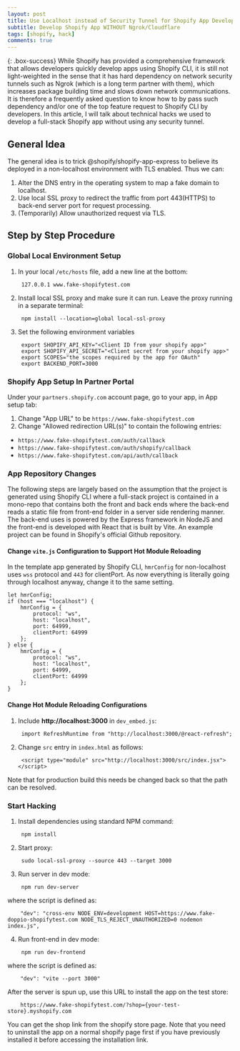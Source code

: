 ```yaml
---
layout: post
title: Use Localhost instead of Security Tunnel for Shopify App Development Testing
subtitle: Develop Shopify App WITHOUT Ngrok/Cloudflare
tags: [shopify, hack]
comments: true
---
```


{: .box-success}
While Shopify has provided a comprehensive framework that allows developers quickly develop apps using Shopify CLI, it is still not light-weighted in the sense that it has hard dependency on network security tunnels such as Ngrok (which is a long term partner with them), which increases package building time and slows down network communications. It is therefore a frequently asked question to know how to by pass such dependency and/or one of the top feature request to Shopify CLI by developers. In this article, I will talk about technical hacks we used to develop a full-stack Shopify app without using any security tunnel. 

## General Idea
The general idea is to trick @shopify/shopify-app-express to believe its deployed in a non-localhost environment with TLS enabled. Thus we can:

1. Alter the DNS entry in the operating system to map a fake domain to localhost.
2. Use local SSL proxy to redirect the traffic from port 443(HTTPS) to back-end server port for request processing.
3. (Temporarily) Allow unauthorized request via TLS. 


## Step by Step Procedure

### Global Local Environment Setup

1. In your local `/etc/hosts` file, add a new line at the bottom:

        127.0.0.1 www.fake-shopifytest.com
       
2. Install local SSL proxy and make sure it can run. Leave the proxy running in a separate terminal:
        
        npm install --location=global local-ssl-proxy

3. Set the following environment variables

        export SHOPIFY_API_KEY="<Client ID from your shopify app>"
        export SHOPIFY_API_SECRET="<Client secret from your shopify app>"
        export SCOPES="the scopes required by the app for OAuth"
        export BACKEND_PORT=3000

### Shopify App Setup In Partner Portal

Under your `partners.shopify.com` account page, go to your app, in App setup tab:

1. Change "App URL" to be `https://www.fake-shopifytest.com`
2. Change "Allowed redirection URL(s)" to contain the following entries:
  - `https://www.fake-shopifytest.com/auth/callback`
  - `https://www.fake-shopifytest.com/auth/shopify/callback`
  - `https://www.fake-shopifytest.com/api/auth/callback`

### App Repository Changes

The following steps are largely based on the assumption that the project is generated using Shopify CLI where a full-stack project is contained in a mono-repo that contains both the front and back ends where the back-end reads a static file from front-end folder in a server side rendering manner. The back-end uses is powered by the Express framework in NodeJS and the front-end is developed with React that is built by Vite. An example project can be found in Shopify's official Github repository.

#### Change `vite.js` Configuration to Support Hot Module Reloading
In the template app generated by Shopify CLI, `hmrConfig` for non-localhost uses `wss` protocol and `443` for clientPort. As now everything is literally going through localhost anyway, change it to the same setting.

```
let hmrConfig;
if (host === "localhost") {
    hmrConfig = {
        protocol: "ws",
        host: "localhost",
        port: 64999,
        clientPort: 64999
    };
} else {
    hmrConfig = {
        protocol: "ws",
        host: "localhost",
        port: 64999,
        clientPort: 64999
    };
}
```

#### Change Hot Module Reloading Configurations 

1. Include **http://localhost:3000** in `dev_embed.js`:

        import RefreshRuntime from "http://localhost:3000/@react-refresh";


2. Change `src` entry in `index.html` as follows:

        <script type="module" src="http://localhost:3000/src/index.jsx"></script>

Note that for production build this needs be changed back so that the path can be resolved.

### Start Hacking

1. Install dependencies using standard NPM command:
       
        npm install

2. Start proxy:

        sudo local-ssl-proxy --source 443 --target 3000

3. Run server in dev mode:

        npm run dev-server

where the script is defined as:

        "dev": "cross-env NODE_ENV=development HOST=https://www.fake-doppio-shopifytest.com NODE_TLS_REJECT_UNAUTHORIZED=0 nodemon index.js",

4. Run front-end in dev mode:

        npm run dev-frontend

where the script is defined as:

        "dev": "vite --port 3000"

After the server is spun up, use this URL to install the app on the test store:

        https://www.fake-shopifytest.com/?shop={your-test-store}.myshopify.com

You can get the shop link from the shopify store page.
Note that you need to uninstall the app on a normal shopify page first if you have previously installed it
before accessing the installation link.

